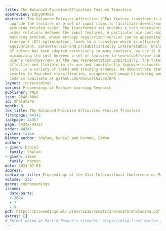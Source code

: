```yaml
---
title: The Balanced-Pairwise-Affinities Feature Transform
openreview: pspyQm4ko0
abstract: The Balanced-Pairwise-Affinities (BPA) feature transform is designed to
  upgrade the features of a set of input items to facilitate downstream matching or
  grouping related tasks. The transformed set encodes a rich representation of high
  order relations between the input features. A particular min-cost-max-flow fractional
  matching problem, whose entropy regularized version can be approximated by an optimal
  transport (OT) optimization, leads to a transform which is efficient, differentiable,
  equivariant, parameterless and probabilistically interpretable. While the Sinkhorn
  OT solver has been adapted extensively in many contexts, we use it differently by
  minimizing the cost between a set of features to <em>itself</em> and using the transport
  plan’s <em>rows</em> as the new representation.Empirically, the transform is highly
  effective and flexible in its use and consistently improves networks it is inserted
  into, in a variety of tasks and training schemes. We demonstrate state-of-the-art
  results in few-shot classification, unsupervised image clustering and person re-identification.
  Code is available at github.com/DanielShalam/BPA .
layout: inproceedings
series: Proceedings of Machine Learning Research
publisher: PMLR
issn: 2640-3498
id: shalam24a
month: 0
tex_title: The Balanced-Pairwise-Affinities Feature Transform
firstpage: 44342
lastpage: 44357
page: 44342-44357
order: 44342
cycles: false
bibtex_author: Shalam, Daniel and Korman, Simon
author:
- given: Daniel
  family: Shalam
- given: Simon
  family: Korman
date: 2024-07-08
address:
container-title: Proceedings of the 41st International Conference on Machine Learning
volume: '235'
genre: inproceedings
issued:
  date-parts:
  - 2024
  - 7
  - 8
pdf: https://proceedings.mlr.press/v235/assets/shalam24a/shalam24a.pdf
extras: []
# Format based on Martin Fenner's citeproc: https://blog.front-matter.io/posts/citeproc-yaml-for-bibliographies/
---
```

